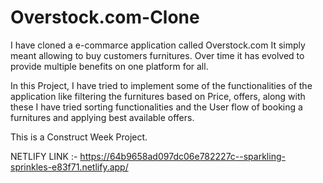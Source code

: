 # Overstock.com-Clone
I have cloned a e-commarce application called Overstock.com It simply meant allowing to buy customers furnitures. Over time it has evolved to provide multiple benefits on one platform for all.

In this Project, I have tried to implement some of the functionalities of the application like filtering the furnitures based on Price, offers, along with these I have tried sorting functionalities and the User flow of booking a furnitures and applying best available offers.

This is a Construct Week Project.

NETLIFY LINK :- https://64b9658ad097dc06e782227c--sparkling-sprinkles-e83f71.netlify.app/
